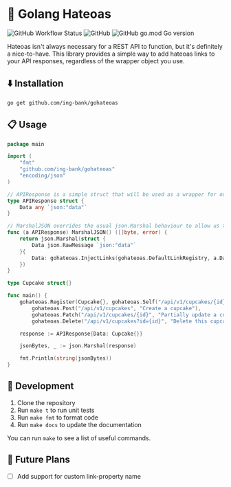 # 🦁 Golang Hateoas

![GitHub Workflow Status](https://img.shields.io/github/workflow/status/ing-bank/gohateoas/Go%20package)
![GitHub](https://img.shields.io/github/license/ing-bank/gohateoas)
![GitHub go.mod Go version](https://img.shields.io/github/go-mod/go-version/ing-bank/gohateoas)

Hateoas isn't always necessary for a REST API to function, but it's definitely a nice-to-have. 
This library provides a simple way to add hateoas links to your API responses, regardless
of the wrapper object you use.

## ⬇️ Installation

`go get github.com/ing-bank/gohateoas`

## 📋 Usage

```go
package main

import (
	"fmt"
	"github.com/ing-bank/gohateoas"
	"encoding/json"
)

// APIResponse is a simple struct that will be used as a wrapper for our response.
type APIResponse struct {
	Data any `json:"data"`
}

// MarshalJSON overrides the usual json.Marshal behaviour to allow us to add links to the response
func (a APIResponse) MarshalJSON() ([]byte, error) {
	return json.Marshal(struct {
		Data json.RawMessage `json:"data"`
	}{
		Data: gohateoas.InjectLinks(gohateoas.DefaultLinkRegistry, a.Data),
	})
}

type Cupcake struct{}

func main() {
	gohateoas.Register(Cupcake{}, gohateoas.Self("/api/v1/cupcakes/{id}", "Get this cupcake"),
		gohateoas.Post("/api/v1/cupcakes", "Create a cupcake"),
		gohateoas.Patch("/api/v1/cupcakes/{id}", "Partially update a cupcake"),
		gohateoas.Delete("/api/v1/cupcakes?id={id}", "Delete this cupcake"))

	response := APIResponse{Data: Cupcake{}}

	jsonBytes, _ := json.Marshal(response)

	fmt.Println(string(jsonBytes))
}

```

## 🚀 Development

1. Clone the repository
2. Run `make t` to run unit tests
3. Run `make fmt` to format code
4. Run `make docs` to update the documentation

You can run `make` to see a list of useful commands.

## 🔭 Future Plans

- [ ] Add support for custom link-property name
